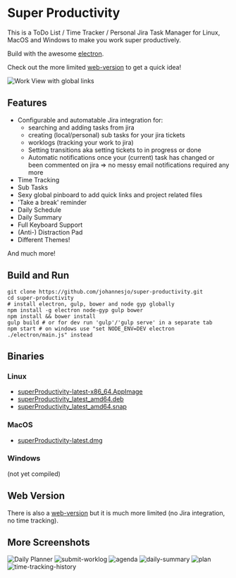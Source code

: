 # Super Productivity

This is a ToDo List / Time Tracker / Personal Jira Task Manager for Linux, MacOS and Windows to make you work super productively. 

Build with the awesome [electron](http://electron.atom.io/).

Check out the more limited [web-version](http://super-productivity.com/app) to get a quick idea!

![Work View with global links](screens/global-links.png)

## Features
* Configurable and automatable Jira integration for: 
  * searching and adding tasks from jira
  * creating (local/personal) sub tasks for your jira tickets
  * worklogs (tracking your work to jira)
  * Setting transitions aka setting tickets to in progress or done
  * Automatic notifications once your (current) task has changed or been commented on jira => no messy email notifications required any more
* Time Tracking 
* Sub Tasks
* Sexy global pinboard to add quick links and project related files 
* 'Take a break' reminder
* Daily Schedule
* Daily Summary
* Full Keyboard Support
* (Anti-) Distraction Pad
* Different Themes!

And much more!

## Build and Run
```
git clone https://github.com/johannesjo/super-productivity.git
cd super-productivity
# install electron, gulp, bower and node gyp globally
npm install -g electron node-gyp gulp bower
npm install && bower install
gulp build # or for dev run 'gulp'/'gulp serve' in a separate tab
npm start # on windows use "set NODE_ENV=DEV electron ./electron/main.js" instead
```

## Binaries
### Linux
* [superProductivity-latest-x86_64.AppImage](http://super-productivity.com/downloads/superProductivity-latest-x86_64.AppImage)
* [superProductivity_latest_amd64.deb](http://super-productivity.com/downloads/superProductivity_latest_amd64.deb)
* [superProductivity_latest_amd64.snap](http://super-productivity.com/downloads/superProductivity_latest_amd64.snap)

### MacOS
* [superProductivity-latest.dmg](http://super-productivity.com/downloads/superProductivity-latest.dmg)

### Windows
(not yet compiled)

## Web Version
There is also a [web-version](http://super-productivity.com) but it is much more limited (no Jira integration, no time tracking).

## More Screenshots
![Daily Planner](screens/daily-planner.png)
![submit-worklog](screens/submit-worklog.png)
![agenda](screens/agenda.png)
![daily-summary](screens/daily-summary.png)
![plan](screens/plan.png)
![time-tracking-history](screens/time-tracking-history.png)
